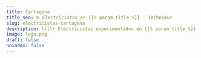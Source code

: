 ```yaml
---
title: Cartagena
title_seo: ᐅ Electricistas en {{% param title %}} - Technimur
slug: electricistas-cartagena
description: llll➤ Electricistas experimentados en {{% param title %}} para todas tus necesidades eléctricas. Servicio rápido, eficaz y de confianza ✅ ¡Contáctanos!
image: logo.png
draft: false
noindex: false
---
```

